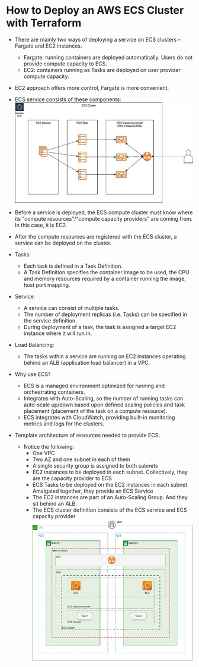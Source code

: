 # How to Deploy an AWS ECS Cluster with Terraform

- There are mainly two ways of deploying a service on ECS clusters – Fargate and EC2 instances. 
    - Fargate: running containers are deployed automatically. Users do not provide compute capacity to ECS.
    - EC2: containers running as Tasks are deployed on user provider compute capacity.
- EC2 approach offers more control, Fargate is more convenient.
- ECS service consists of these components:
![](./docs/ecs-task-definition-terraform.jpg)

- Before a service is deployed, the ECS compute cluster must know where its "compute resources"/"compute capacity providers" are coming from. In this case, it is EC2.
- After the compute resources are registered with the ECS cluster, a service can be deployed on the cluster.

- Tasks:
    - Each task is defined in a Task Definition.
    - A Task Definition specifies the container image to be used, the CPU and memory resources required by a container running the image, host port mapping.

- Service:
    - A service can consist of multiple tasks.
    - The number of deployment replicas (i.e. Tasks) can be specified in the service definition.
    - During deployment of a task, the task is assigned a target EC2 instance where it will run in.

- Load Balancing:
    - The tasks within a service are running on EC2 instances operating behind an ALB (application load balancer) in a VPC.

- Why use ECS?
    - ECS is a managed environment optimized for running and orchestrating containers.
    - Integrates with Auto-Scaling, so the number of running tasks can auto-scale up/down based upon defined scaling policies and task placement (placement of the task on a compute resource).
    - ECS integrates with CloudWatch, providing built-in monitoring metrics and logs for the clusters.

- Template architecture of resources needed to provide ECS:
    - Notice the following:
        - One VPC
        - Two AZ and one subnet in each of them
        - A single security group is assigned to both subnets
        - EC2 instances to be deployed in each subnet. Collectively, they are the capacity provider to ECS
        - ECS Tasks to be deployed on the EC2 instances in each subnet. Amalgated together, they provide an ECS Service
        - The EC2 instances are part of an Auto-Scaling Group. And they sit behind an ALB.
        - The ECS cluster definition consists of the ECS service and ECS capacity provider
![](./docs/terraform-aws-ecs.jpg)
